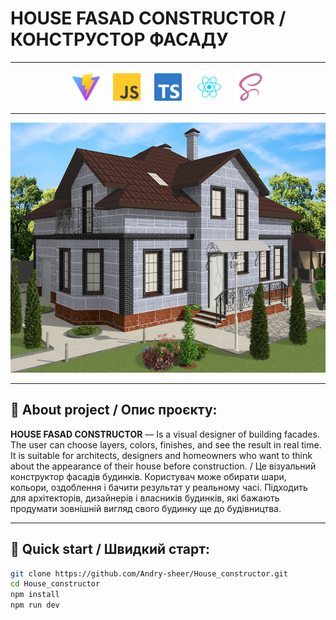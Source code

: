 # HOUSE FASAD CONSTRUCTOR / КОНСТРУСТОР ФАСАДУ

---

<div align="center">
  <img src="/public/icons/vite-svgrepo-com.svg" width="50" height="50" alt="icon4" />&nbsp;&nbsp;&nbsp;
  <img src="/public/icons/js-svgrepo-com.svg" width="50" height="50" alt="icon1" />&nbsp;&nbsp;&nbsp;
  <img src="/public/icons/typescript-official-svgrepo-com.svg" width="50" height="50" alt="icon3" />&nbsp;&nbsp;&nbsp;
  <img src="/public/icons/react-javascript-js-framework-facebook-svgrepo-com.svg" width="50" height="50" alt="icon2" />&nbsp;&nbsp;&nbsp;
  <img src="/public/icons/scss-svgrepo-com.svg" width="50" height="50" alt="icon5" />
</div>

---

<p align="center">
  <img src="/public/icons/HouseSc.png" width="600" height="400" alt="project house preview" />
</p>

---

## 🧾 About project / Опис проєкту:
**HOUSE FASAD CONSTRUCTOR** — Is a visual designer of building facades. The user can choose layers, colors, finishes, and see the result in real time. It is suitable for architects, designers and homeowners who want to think about the appearance of their house before construction. / Це візуальний конструктор фасадів будинків. Користувач може обирати шари, кольори, оздоблення і бачити результат у реальному часі. Підходить для архітекторів, дизайнерів і власників будинків, які бажають продумати зовнішній вигляд свого будинку ще до будівництва.

---

## 🚀 Quick start / Швидкий старт:

```bash
git clone https://github.com/Andry-sheer/House_constructor.git
cd House_constructor
npm install
npm run dev
